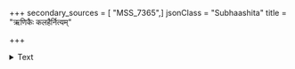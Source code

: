 +++
secondary_sources = [ "MSS_7365",]
jsonClass = "Subhaashita"
title = "ऋणिकैः कलहैर्नित्यम्"

+++

<details><summary>Text</summary>

ऋणिकैः कलहैर्नित्यम् अच्छिन्नगणनागतेः।  
दानद्विषोऽनपत्यस्य मन्दाग्नेश्च धनेन किम्॥
</details>
